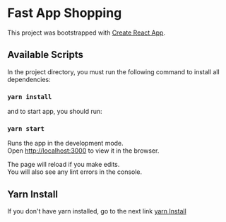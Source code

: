 # Fast App Shopping

This project was bootstrapped with [Create React App](https://github.com/facebook/create-react-app).

## Available Scripts

In the project directory, you must run the following command to install all dependencies:

### `yarn install`

and to start app, you should run:

### `yarn start`

Runs the app in the development mode.\
Open [http://localhost:3000](http://localhost:3000) to view it in the browser.

The page will reload if you make edits.\
You will also see any lint errors in the console.


## Yarn Install
If you don't have yarn installed, go to the next link [yarn Install](https://classic.yarnpkg.com/en/docs/install/#mac-stable)
